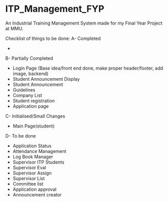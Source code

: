 # ITP_Management_FYP

An Industrial Training Management System made for my Final Year Project at MMU.

Checklist of things to be done:
A- Completed

-

B- Partially Completed

- Login Page (Base idea/front end done, make proper header/footer, add image, backend)
- Student Announcement Display
- Student Announcement
- Guidelines
- Company List
- Student registration
- Application page

C- Initialised/Small Changes

- Main Page(student)

D- To be done

- Application Status
- Attendance Management
- Log Book Manager
- Supervisor ITP Students
- Supervisor Eval
- Supervisor Assign
- Supervisor List
- Committee list
- Application approval
- Announcement creator
